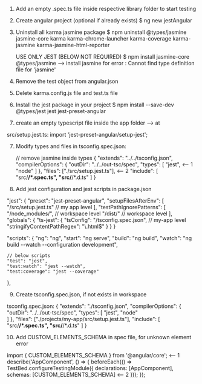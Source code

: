 1. Add an empty .spec.ts file inside respective library folder to start testing

1. Create angular project (optional if already exists)
    $ ng new jestAngular

2. Uninstall all karma jasmine package 
    $ npm uninstall @types/jasmine jasmine-core karma karma-chrome-launcher karma-coverage karma-jasmine karma-jasmine-html-reporter

    USE ONLY JEST (BELOW NOT REQUIRED)
    $ npm install jasmine-core @types/jasmine   --> install jasmine
    for error : Cannot find type definition file for 'jasmine'

3. Remove the test object from angular.json

4. Delete karma.config.js file and test.ts file

5. Install the jest package in your project
    $ npm install --save-dev @types/jest jest jest-preset-angular

6. create an empty typescript file inside the app folder --> at 

src/setup.jest.ts:
import 'jest-preset-angular/setup-jest';


7. Modify types and files in tsconfig.spec.json:

    // remove jasmine inside types
    {
  "extends": "../../tsconfig.json",
  "compilerOptions": {
    "outDir": "../../out-tsc/spec",
    "types": [
      "jest",          <-- 1 
      "node"
    ]
  },
  "files": ["./src/setup.jest.ts"],   <-- 2 
  "include": [
    "src/**/*.spec.ts",
    "src/**/*.d.ts"
  ]
}


8. Add jest configuration and jest scripts in package.json

 "jest": {
    "preset": "jest-preset-angular",
    "setupFilesAfterEnv": [
      "<rootDir>/src/setup.jest.ts"  // my app level
    ],
    "testPathIgnorePatterns": [
      "<rootDir>/node_modules/", // workspace level
      "<rootDir>/dist/"          // workspace level
    ],
    "globals": {
      "ts-jest": {
        "tsConfig": "<rootDir>/tsconfig.spec.json", // my-app level
        "stringifyContentPathRegex": "\\.html$"
      }
    }
  }

 "scripts": {
    "ng": "ng",
    "start": "ng serve",
    "build": "ng build",
    "watch": "ng build --watch --configuration development",

    // below scripts
    "test": "jest",
    "test:watch": "jest --watch",
    "test:coverage": "jest --coverage"
  },

  9. Create tsconfig.spec.json, if not exists in workspace

tsconfig.spec.json:
{
    "extends": "./tsconfig.json",
    "compilerOptions": {
      "outDir": "../../out-tsc/spec",
      "types": [
        "jest", "node"  
      ]
    },
    "files": ["./projects/my-app/src/setup.jest.ts"],
    "include": [
      "src/**/*.spec.ts",
      "src/**/*.d.ts"
    ]
  }

10. Add CUSTOM_ELEMENTS_SCHEMA in spec file, for unknown element error

import { CUSTOM_ELEMENTS_SCHEMA } from '@angular/core'; <-- 1
describe('AppComponent', () => {
  beforeEach(() => TestBed.configureTestingModule({
    declarations: [AppComponent],
    schemas: [CUSTOM_ELEMENTS_SCHEMA]    <-- 2
  }));
});
  